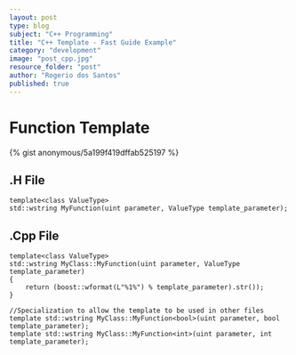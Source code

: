 ```yaml
---
layout: post
type: blog
subject: "C++ Programming"
title: "C++ Template - Fast Guide Example"
category: "development"
image: "post_cpp.jpg"
resource_folder: "post"
author: "Rogerio dos Santos"
published: true
---
```


Function Template
===

{% gist anonymous/5a199f419dffab525197 %}

.H File
---

    template<class ValueType>
    std::wstring MyFunction(uint parameter, ValueType template_parameter);

.Cpp File
---

    template<class ValueType>
    std::wstring MyClass::MyFunction(uint parameter, ValueType template_parameter)
    {
        return (boost::wformat(L"%1%") % template_parameter).str());
    }

    //Specialization to allow the template to be used in other files
    template std::wstring MyClass::MyFunction<bool>(uint parameter, bool template_parameter);
    template std::wstring MyClass::MyFunction<int>(uint parameter, int template_parameter);
